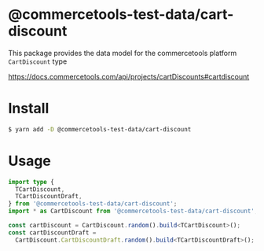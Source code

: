 # @commercetools-test-data/cart-discount

This package provides the data model for the commercetools platform `CartDiscount` type

https://docs.commercetools.com/api/projects/cartDiscounts#cartdiscount

# Install

```bash
$ yarn add -D @commercetools-test-data/cart-discount
```

# Usage

```ts
import type {
  TCartDiscount,
  TCartDiscountDraft,
} from '@commercetools-test-data/cart-discount';
import * as CartDiscount from '@commercetools-test-data/cart-discount';

const cartDiscount = CartDiscount.random().build<TCartDiscount>();
const cartDiscountDraft =
  CartDiscount.CartDiscountDraft.random().build<TCartDiscountDraft>();
```
